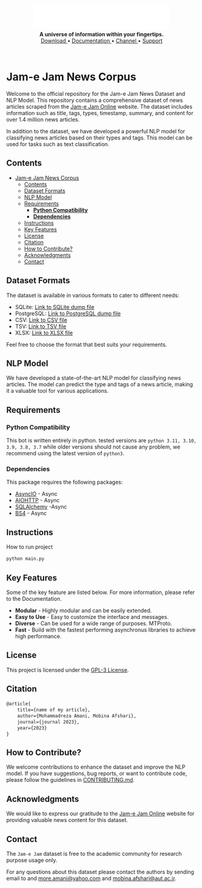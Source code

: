 
<p align="center">
    <a>
        <img src="./assets/images/jamejam.svg" alt="dataset_image" width="360">
    </a>
    <br>
    <b>A universe of information within your fingertips. </b>
    <br>
    <a href="https://example.com">
        Download
    </a>
    •
    <a href="https://example.com">
        Documentation
    </a>
    •
    <a href="https://t.me/AbrLabs">
        Channel
    </a>
    •
    <a href="mailto:more.amani@yahoo.com">
        Support
    </a>
</p>

<br>

# Jam-e Jam News Corpus

Welcome to the official repository for the Jam-e Jam News Dataset and NLP Model. This repository contains a comprehensive dataset of news articles scraped from the [Jam-e Jam Online](https://jamejamonline.ir) website. The dataset includes information such as title, tags, types, timestamp, summary, and content for over 1.4 million news articles.

In addition to the dataset, we have developed a powerful NLP model for classifying news articles based on their types and tags. This model can be used for tasks such as text classification.

## <a name='Contents'></a>Contents
<!-- vscode-markdown-toc -->
- [Jam-e Jam News Corpus](#jam-e-jam-news-corpus)
  - [Contents](#contents)
  - [Dataset Formats](#dataset-formats)
  - [NLP Model](#nlp-model)
  - [Requirements](#requirements)
    - [**Python Compatibility**](#python-compatibility)
    - [**Dependencies**](#dependencies)
  - [Instructions](#instructions)
  - [Key Features](#key-features)
  - [License](#license)
  - [Citation](#citation)
  - [How to Contribute?](#how-to-contribute)
  - [Acknowledgments](#acknowledgments)
  - [Contact](#contact)

<!-- vscode-markdown-toc-config
	numbering=false
	autoSave=true
	/vscode-markdown-toc-config -->
<!-- /vscode-markdown-toc -->


## Dataset Formats

The dataset is available in various formats to cater to different needs:

- SQLite: [Link to SQLite dump file](link/to/sqlite/dump)
- PostgreSQL: [Link to PostgreSQL dump file](link/to/psql/dump)
- CSV: [Link to CSV file](link/to/csv/file)
- TSV: [Link to TSV file](link/to/tsv/file)
- XLSX: [Link to XLSX file](link/to/xlsx/file)

Feel free to choose the format that best suits your requirements.

## NLP Model

We have developed a state-of-the-art NLP model for classifying news articles. The model can predict the type and tags of a news article, making it a valuable tool for various applications.

## <a name='Requirements'></a>Requirements
### <a name='Python-Compatibility'></a>**Python Compatibility**
This bot is written entirely in python. tested versions are `python 3.11, 3.10, 3.9, 3.8, 3.7` while older versions should not cause any problem, we recommend using the latest version of `python3`.

### <a name='Dependencies'></a>**Dependencies**
This package requires the following packages:
* [AsyncIO](https://github.com/sqlalchemy/sqlalchemy "SQLAlchemy Github") - Async
* [AIOHTTP](https://github.com/sqlalchemy/sqlalchemy "SQLAlchemy Github") - Async
* [SQLAlchemy](https://github.com/sqlalchemy/sqlalchemy "SQLAlchemy Github") -Async
* [BS4](https://github.com/sqlalchemy/sqlalchemy "SQLAlchemy Github") - Async


## <a name='Instructions'></a>Instructions
How to run project

```python
python main.py
```


## <a name='Key-Features'></a>Key Features
Some of the key feature are listed below. For more information, please refer to the Documentation.
* **Modular** - Highly modular and can be easily extended.
* **Easy to Use** - Easy to customize the interface and messages.
* **Diverse** - Can be used for a wide range of purposes.
MTProto.
* **Fast** - Build with the fastest performing asynchronus libraries to achieve high performance.

## <a name='License'></a>License
This project is licensed under the [GPL-3 License](link/to/license).


## Citation

```
@article{
    title={name of my article},
    author={Mohammadreza Amani, Mobina Afshari},
    journal={journal 2023},
    year={2023}
}
```
## How to Contribute?
We welcome contributions to enhance the dataset and improve the NLP model. If you have suggestions, bug reports, or want to contribute code, please follow the guidelines in [CONTRIBUTING.md](link/to/contributing/file).


## Acknowledgments

We would like to express our gratitude to the [Jam-e Jam Online](https://jamejamonline.ir) website for providing valuable news content for this dataset.


## Contact

The `Jam-e Jam` dataset is free to the academic community for research purpose usage only.

For any questions about this dataset please contact the authors by sending email to and [more.amani@yahoo.com](mailto:more.amani@yahoo.com) and [mobina.afshari@aut.ac.ir](mailto:mobina.afshari@aut.ac.ir).

